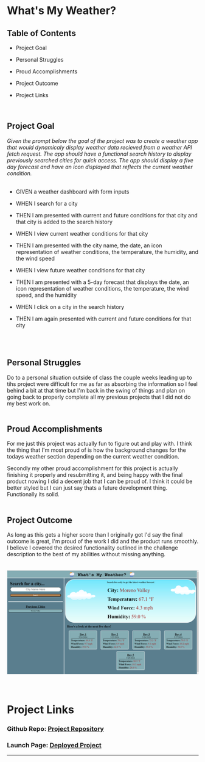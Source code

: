 # What's My Weather?

## Table of Contents


 - Project Goal

 - Personal Struggles

 - Proud Accomplishments

 - Project Outcome

 - Project Links

<br>

## Project Goal


*Given the prompt below the goal of the project was to create a weather app that would dynamicaly display weather data recieved from a weather API fetch request. The app should have a functional search history to display previously searched cities for quick access. The app should display a five day forecast and have an icon displayed that reflects the current weather condition.*
<br><br>

- GIVEN a weather dashboard with form inputs

- WHEN I search for a city

- THEN I am presented with current and future conditions for that city and that city is added to the search history

- WHEN I view current weather conditions for that city

- THEN I am presented with the city name, the date, an icon representation of weather conditions, the temperature, the humidity, and the wind speed

- WHEN I view future weather conditions for that city

- THEN I am presented with a 5-day forecast that displays the date, an icon representation of weather conditions, the temperature, the wind speed, and the humidity

- WHEN I click on a city in the search history

- THEN I am again presented with current and future conditions for that city
<br>
<br>

## Personal Struggles

Do to a personal situation outside of class the couple weeks leading up to tihs project were difficult for me as far as absorbing the information so I feel behind a bit at that time but I'm back in the swing of things and plan on going back to properly complete all my previous projects that I did not do my best work on.
<br>
<br>

## Proud Accomplishments

For me just this project was actually fun to figure out and play with. I think the thing that I'm most proud of is how the background changes for the todays weather section depending on the current weather condition.

Secondly my other proud accomplishment for this project is actually finishing it properly and resubmitting it, and being happy with the final product nowing I did a decent job that I can be proud of. I think it could be better styled but I can just say thats a future development thing. Functionally its solid.
<br>
<br>

## Project Outcome

As long as this gets a higher score than I originally got I'd say the final outcome is great, I'm proud of the work I did and the product runs smoothly. I believe I covered the desired functionality outlined in the challenge description to the best of my abilities without missing anything.
<br>
<br>
<br>
<img src="./assets/imgs/project img.png">
<br>
<br>
<br>


# Project Links
### Github Repo: [Project Repository](https://github.com/RyanPetersen-89/What-Is-My-Weather.git)
### Launch Page: [Deployed Project]()

___
